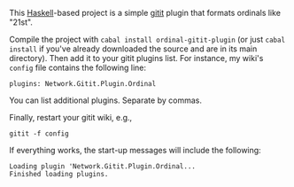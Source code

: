 This [Haskell](http://haskell.org)-based project is a simple [gitit](http://gitit.net/) plugin that formats ordinals like "21st".

Compile the project with `cabal install ordinal-gitit-plugin` (or just `cabal install` if you've already downloaded the source and are in its main directory).
Then add it to your gitit plugins list.
For instance, my wiki's `config` file contains the following line:

    plugins: Network.Gitit.Plugin.Ordinal

You can list additional plugins.  Separate by commas.

Finally, restart your gitit wiki, e.g.,

    gitit -f config

If everything works, the start-up messages will include the following:

    Loading plugin 'Network.Gitit.Plugin.Ordinal...
    Finished loading plugins.

